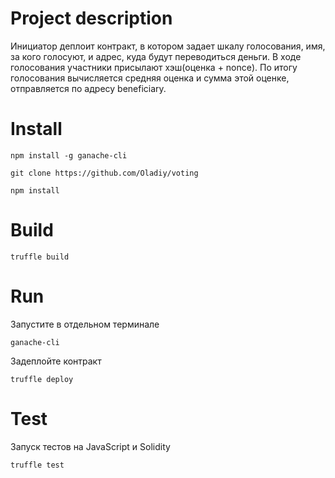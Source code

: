 # **Project description**

Инициатор деплоит контракт, в котором задает шкалу голосования, имя, за кого голосуют, и адрес, куда будут переводиться деньги. 
В ходе голосования участники присылают хэш(оценка + nonce).
По итогу голосования вычисляется средняя оценка и сумма этой оценке, отправляется по адресу beneficiary. 

# **Install**

`npm install -g ganache-cli`

`git clone https://github.com/Oladiy/voting`

`npm install`

# **Build**

`truffle build`

# **Run**

Запустите в отдельном терминале

`ganache-cli`

Задеплойте контракт

`truffle deploy`

# **Test**
Запуск тестов на JavaScript и Solidity

`truffle test`
